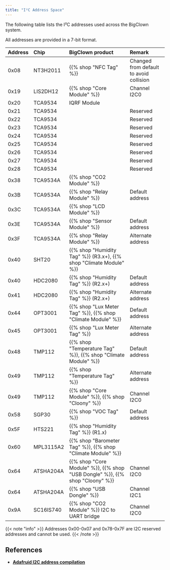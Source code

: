 ```yaml
---
title: "I²C Address Space"
---
```


The following table lists the I²C addresses used across the BigClown system.

All addresses are provided in a 7-bit format.

| Address | Chip         | BigClown product                                                         | Remark                                  |
| :------ | :----------- | :-------------------                                                     | :-------------------------------------- |
| 0x08    | NT3H2011     | {{% shop "NFC Tag" %}}                                                   | Changed from default to avoid collision |
| 0x19    | LIS2DH12     | {{% shop "Core Module" %}}                                               | Channel I2C0                            |
| 0x20    | TCA9534      | IQRF Module                                                              |                                         |
| 0x21    | TCA9534      |                                                                          | Reserved                                |
| 0x22    | TCA9534      |                                                                          | Reserved                                |
| 0x23    | TCA9534      |                                                                          | Reserved                                |
| 0x24    | TCA9534      |                                                                          | Reserved                                |
| 0x25    | TCA9534      |                                                                          | Reserved                                |
| 0x26    | TCA9534      |                                                                          | Reserved                                |
| 0x27    | TCA9534      |                                                                          | Reserved                                |
| 0x28    | TCA9534      |                                                                          | Reserved                                |
| 0x38    | TCA9534A     | {{% shop "CO2 Module" %}}                                                |                                         |
| 0x3B    | TCA9534A     | {{% shop "Relay Module" %}}                                              | Default address                         |
| 0x3C    | TCA9534A     | {{% shop "LCD Module" %}}                                                |                                         |
| 0x3E    | TCA9534A     | {{% shop "Sensor Module" %}}                                             | Default address                         |
| 0x3F    | TCA9534A     | {{% shop "Relay Module" %}}                                              | Alternate address                       |
| 0x40    | SHT20        | {{% shop "Humidity Tag" %}} (R3.x+), {{% shop "Climate Module" %}}       |                                         |
| 0x40    | HDC2080      | {{% shop "Humidity Tag" %}} (R2.x+)                                      | Default address                         |
| 0x41    | HDC2080      | {{% shop "Humidity Tag" %}} (R2.x+)                                      | Alternate address                       |
| 0x44    | OPT3001      | {{% shop "Lux Meter Tag" %}}, {{% shop "Climate Module" %}}              | Default address                         |
| 0x45    | OPT3001      | {{% shop "Lux Meter Tag" %}}                                             | Alternate address                       |
| 0x48    | TMP112       | {{% shop "Temperature Tag" %}}, {{% shop "Climate Module" %}}            | Default address                         |
| 0x49    | TMP112       | {{% shop "Temperature Tag" %}}                                           | Alternate address                       |
| 0x49    | TMP112       | {{% shop "Core Module" %}}, {{% shop "Cloony" %}}                        | Channel I2C0                            |
| 0x58    | SGP30        | {{% shop "VOC Tag" %}}                                                   | Default address                         |
| 0x5F    | HTS221       | {{% shop "Humidity Tag" %}} (R1.x)                                       |                                         |
| 0x60    | MPL3115A2    | {{% shop "Barometer Tag" %}}, {{% shop "Climate Module" %}}              |                                         |
| 0x64    | ATSHA204A    | {{% shop "Core Module" %}}, {{% shop "USB Dongle" %}}, {{% shop "Cloony" %}}| Channel I2C0                         |
| 0x64    | ATSHA204A    | {{% shop "USB Dongle" %}}                                                | Channel I2C1                            |
| 0x9A    | SC16IS740    | {{% shop "CO2 Module" %}} I2C to UART bridge                             | Channel I2C0                            |

{{< note "info" >}}
Addresses 0x00-0x07 and 0x78-0x7F are I2C reserved addresses and cannot be used.
{{< /note >}}


## References

* [**Adafruid I2C address compilation**](https://learn.adafruit.com/i2c-addresses/the-list)
